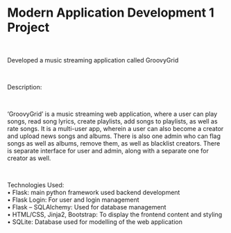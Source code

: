 <h1> Modern Application Development 1 Project </h1> 
<br>
<p> Developed a music streaming application called GroovyGrid </p>
<br> 

<p> Description: </p> 
<br> 
<p>
‘GroovyGrid’ is a music streaming web application, where a user can play songs, read song lyrics, create playlists, add songs to playlists, as well as rate songs. It is a multi-user app, wherein a user can also become a creator and upload news songs and albums. There is also one admin who can flag songs as well as albums, remove them, as well as blacklist creators. There is separate interface for user and admin, along with a separate one for creator as well.</p> 
<br>
<p> 
Technologies Used: <br>
•	Flask: main python framework used backend development <br>
•	Flask Login: For user and login management <br>
•	Flask – SQLAlchemy: Used for database management <br> 
•	HTML/CSS, Jinja2, Bootstrap: To display the frontend content and styling <br>
•	SQLite: Database used for modelling of the web application <br>
</p>
